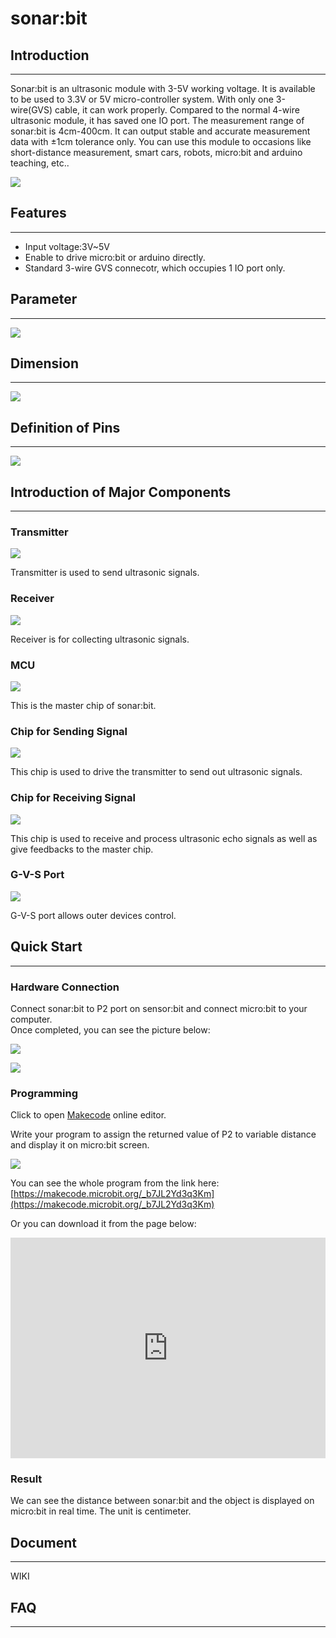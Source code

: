 # sonar:bit 

## Introduction
---

Sonar:bit is an ultrasonic module with 3-5V working voltage. It is available to be used to 3.3V or 5V micro-controller system. With only one 3-wire(GVS) cable, it can work properly. Compared to the normal 4-wire ultrasonic module, it has saved one IO port. The measurement range of sonar:bit is 4cm-400cm. It can output stable and accurate measurement data with ±1cm tolerance only. You can use this module to occasions like short-distance measurement, smart cars, robots, micro:bit and arduino teaching, etc..

![](./images/pdBREKf.jpg)


## Features
---
- Input voltage:3V~5V
- Enable to drive micro:bit or arduino directly.
- Standard 3-wire GVS connecotr, which occupies 1 IO port only. 

## Parameter
---

![](./images/G7YHeuJ.png)


## Dimension
---
![](./images/h4HcvxO.jpg)

## Definition of Pins
---
![](./images/7E5ECzN.jpg)


## Introduction of Major Components
---

### Transmitter

![](./images/T1xDsne.jpg)

Transmitter is used to send ultrasonic signals. 

### Receiver

![](./images/JxNrz8Q.jpg)

Receiver is for collecting ultrasonic signals. 

### MCU

![](./images/2CjnvfP.jpg)

This is the master chip of sonar:bit. 

### Chip for Sending Signal

![](./images/iOW0IN3.jpg)

This chip is used to drive the transmitter to send out ultrasonic signals. 

### Chip for Receiving Signal

![](./images/VxEZ5KQ.jpg)

This chip is used to receive and process ultrasonic echo signals as well as give feedbacks to the master chip. 

### G-V-S Port

![](./images/N9yc6Jm.jpg)

G-V-S port allows outer devices control.


## Quick Start
---

### Hardware Connection  

Connect sonar:bit to P2 port on sensor:bit and connect micro:bit to your computer.  
Once completed, you can see the picture below:

![](./images/fvYx5lR.jpg)

![](./images/wCftg3Y.jpg)

### Programming

Click to open [Makecode](https://makecode.microbit.org/) online editor.

Write your program to assign the returned value of P2 to variable distance and display it on micro:bit screen.

![](./images/sbRh3HL.png)

You can see the whole program from the link here: [https://makecode.microbit.org/_b7JL2Yd3q3Km](https://makecode.microbit.org/_b7JL2Yd3q3Km)

Or you can download it from the page below:

<div style="position:relative;height:0;padding-bottom:70%;overflow:hidden;"><iframe style="position:absolute;top:0;left:0;width:100%;height:100%;" src="https://makecode.microbit.org/#pub:_b7JL2Yd3q3Km" frameborder="0" sandbox="allow-popups allow-forms allow-scripts allow-same-origin"></iframe></div>

### Result

We can see the distance between sonar:bit and the object is displayed on micro:bit in real time. The unit is centimeter. 


## Document
---
WIKI


## FAQ
---
